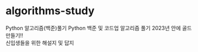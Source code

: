 # algorithms-study
Python 알고리즘(백준)풀기
Python 백준 및 코드업 알고리즘 풀기
2023년 안에 골드 만들기!!
<br>
신입생들을 위한 해설지 및 답지
